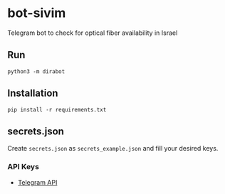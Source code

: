 # bot-sivim
Telegram bot to check for optical fiber availability in Israel

## Run
```python3 -m dirabot```

## Installation
```pip install -r requirements.txt```

## secrets.json
Create `secrets.json` as `secrets_example.json` and fill your desired keys.

### API Keys
* [Telegram API](https://core.telegram.org/bots#6-botfather)
